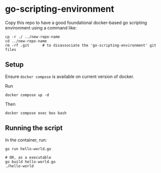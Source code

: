 # go-scripting-environment

Copy this repo to have a good foundational docker-based go scripting environment using a command like:
```
cp -r ./ ../new-repo-name
cd ../new-repo-name
rm -rf .git      # to disassociate the 'go-scripting-environment' git files
```

## Setup

Ensure `docker compose` is available on current version of docker.

Run
```
docker compose up -d
```

Then
```
docker compose exec box bash
```

## Running the script

In the container, run:
```
go run hello-world.go

# OR, as a executable
go build hello-world.go
./hello-world
```
